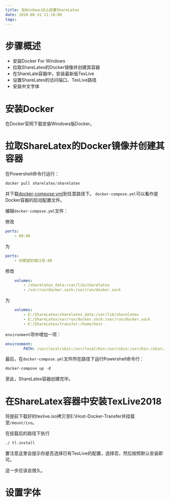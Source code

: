 ```yaml
---
title: 在Windows10上部署ShareLatex
date: 2018-08-31 11:18:00
tags:
---
```


# 步骤概述

* 安装Docker For Windows
* 拉取ShareLatex的Docker镜像并创建其容器
* 在ShareLate容器中，安装最新版TexLive
* 设置ShareLatex的访问端口、TexLive路径
* 安装中文字体

# 安装Docker

在Docker官网下载安装Windows版Docker。

# 拉取ShareLatex的Docker镜像并创建其容器

在Powershell命令行运行：
```powershell
docker pull sharelatex/sharelatex
```

并下载[docker-compose.yml](https://github.com/sharelatex/sharelatex/blob/master/docker-compose.yml)到任意路径下。
`docker-compose.yml`可以看作是Docker容器的启动配置文件。

编辑`docker-compose.yml`文件：

修改
```yml
ports:
    - 80:80
```
为
```yml
ports:
    - 你期望的端口号:80
```

修改
```yml
    volumes:
        - /sharelatex_data:/var/lib/sharelatex
        - /var/run/docker.sock:/var/run/docker.sock
```
为
```yml
    volumes:
        - E:/ShareLatex/sharelatex_data:/var/lib/sharelatex
        - E:/ShareLatex/var/run/docker.sock:/var/run/docker.sock
        - E:/ShareLatex/transfer:/home/host
```

`environment`项中增加一项：
```yml
environment:
        PATH: /usr/local/sbin:/usr/local/bin:/usr/sbin:/usr/bin:/sbin:/bin:/usr/local/texlive/2018/bin/x86_64-linux:/usr/local/texlive/2017/bin/x86_64-linux
```

最后，在`docker-compose.yml`文件所在路径下运行Powershell命令行：
```powershell
docker-compose up -d
```

至此，ShareLatex容器创建完毕。

# 在ShareLatex容器中安装TexLive2018

将提前下载好的texlive.iso拷贝至E:\Host-Docker-Transfer并挂载至`/mount/iso`。

在挂载后的路径下执行
```bash
./ tl-install
```

要注意这里会提示你是否选择已有TexLive的配置，选择否，然后按照默认安装即可。

这一步应该会很久。

# 设置字体
